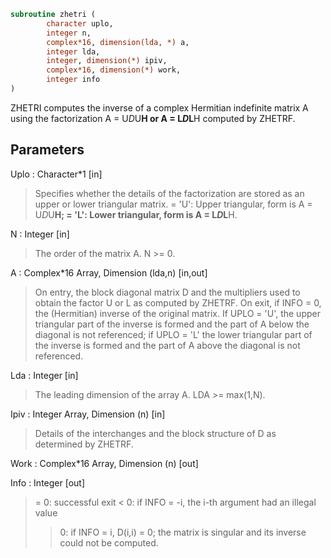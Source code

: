 ```fortran
subroutine zhetri (
		character uplo,
		integer n,
		complex*16, dimension(lda, *) a,
		integer lda,
		integer, dimension(*) ipiv,
		complex*16, dimension(*) work,
		integer info
)
```

 ZHETRI computes the inverse of a complex Hermitian indefinite matrix
 A using the factorization A = U*D*U**H or A = L*D*L**H computed by
 ZHETRF.

## Parameters
Uplo : Character*1 [in]
> Specifies whether the details of the factorization are stored
> as an upper or lower triangular matrix.
> = 'U':  Upper triangular, form is A = U*D*U**H;
> = 'L':  Lower triangular, form is A = L*D*L**H.

N : Integer [in]
> The order of the matrix A.  N >= 0.

A : Complex*16 Array, Dimension (lda,n) [in,out]
> On entry, the block diagonal matrix D and the multipliers
> used to obtain the factor U or L as computed by ZHETRF.
> On exit, if INFO = 0, the (Hermitian) inverse of the original
> matrix.  If UPLO = 'U', the upper triangular part of the
> inverse is formed and the part of A below the diagonal is not
> referenced; if UPLO = 'L' the lower triangular part of the
> inverse is formed and the part of A above the diagonal is
> not referenced.

Lda : Integer [in]
> The leading dimension of the array A.  LDA >= max(1,N).

Ipiv : Integer Array, Dimension (n) [in]
> Details of the interchanges and the block structure of D
> as determined by ZHETRF.

Work : Complex*16 Array, Dimension (n) [out]

Info : Integer [out]
> = 0: successful exit
> < 0: if INFO = -i, the i-th argument had an illegal value
> > 0: if INFO = i, D(i,i) = 0; the matrix is singular and its
> inverse could not be computed.

